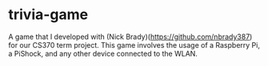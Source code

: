 # trivia-game

A game that I developed with (Nick Brady)(https://github.com/nbrady387) for our CS370 term project.
This game involves the usage of a Raspberry Pi, a PiShock, and any other device connected to the WLAN.
